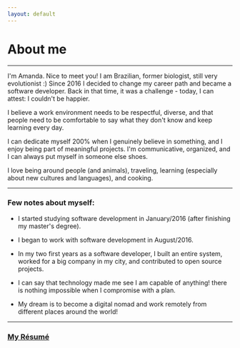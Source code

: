 ```yaml
---
layout: default
---
```


# About me 

* * *

I'm Amanda. Nice to meet you!
I am Brazilian, former biologist, still very evolutionist :)
Since 2016 I decided to change my career path and became a software developer. Back in that time, it was a challenge - today, I can attest: I couldn't be happier.

I believe a work environment needs to be respectful, diverse, and that people need to be comfortable to say what they don't know and keep learning every day.

I can dedicate myself 200% when I genuinely believe in something, and I enjoy being part of meaningful projects. I'm 
communicative, organized, and I can always put myself in someone else shoes. 
 
I love being around people (and animals), traveling, learning (especially about new cultures and languages), and cooking.
* * *


### Few notes about myself:

- I started studying software development in January/2016 (after finishing my master's degree).

- I began to work with software development in August/2016. 

- In my two first years as a software developer, I  built an entire system, worked for a big company in my city, and contributed to open source projects.

- I can say that technology made me see  I am capable of anything! there is nothing impossible when I compromise with a plan.

- My dream is to become a digital nomad and work remotely from different places around the world!



* * *


### [**My Résumé**](cv)
